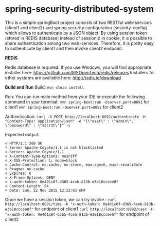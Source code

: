 # spring-security-distributed-system

This is a simple springBoot project consists of two RESTful web-services (client1 and client2) and spring security configuration (security-config) which allows to authenticate by a JSON object. By using session token (stored in REDIS database) instead of sessionId in cookie, it is possible to share authentication among two web-services. Therefore, it is pretty easy to authenticate by client1 and then invoke client2 endpoint.


__REDIS__

Redis database is required. If you use Windows, you will find appropriate installer here: https://github.com/MSOpenTech/redis/releases Installers for other systems are available here: http://redis.io/download


__Build and Run__
Build:
`mvn clean install`

Run:
You can run main method from your IDE or execute the following command in your terminal: 
`mvn spring-boot:run -Dserver.port=8091` for client1
`mvn spring-boot:run -Dserver.port=8092` for client2


Authentication:
`curl -X POST http://localhost:8092/authenticate -H "Content-Type: application/json" -d "{\"user\" : \"admin\", \"password\" : \"s3cr3t\"}" -v`

Expected output:
```
< HTTP/1.1 200 OK
* Server Apache-Coyote/1.1 is not blacklisted
< Server: Apache-Coyote/1.1
< X-Content-Type-Options: nosniff
< X-XSS-Protection: 1; mode=block
< Cache-Control: no-cache, no-store, max-age=0, must-revalidate
< Pragma: no-cache
< Expires: 0
< X-Frame-Options: DENY
< x-auth-token: 0e401c0f-d365-4ceb-813b-e3e18cccee8f
< Content-Length: 54
< Date: Sun, 22 Nov 2015 12:32:03 GMT
```

Once we have a session token, we can try invoke :
`curl http://localhost:8091/time -H "x-auth-token: 0e401c0f-d365-4ceb-813b-e3e18cccee8f"` for endpoint of client1
`curl http://localhost:8092/user -H "x-auth-token: 0e401c0f-d365-4ceb-813b-e3e18cccee8f"` for endpoint of client2

